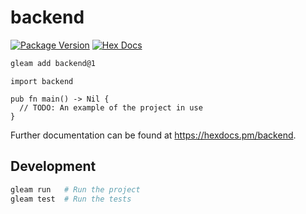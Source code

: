 # backend

[![Package Version](https://img.shields.io/hexpm/v/backend)](https://hex.pm/packages/backend)
[![Hex Docs](https://img.shields.io/badge/hex-docs-ffaff3)](https://hexdocs.pm/backend/)

```sh
gleam add backend@1
```
```gleam
import backend

pub fn main() -> Nil {
  // TODO: An example of the project in use
}
```

Further documentation can be found at <https://hexdocs.pm/backend>.

## Development

```sh
gleam run   # Run the project
gleam test  # Run the tests
```

